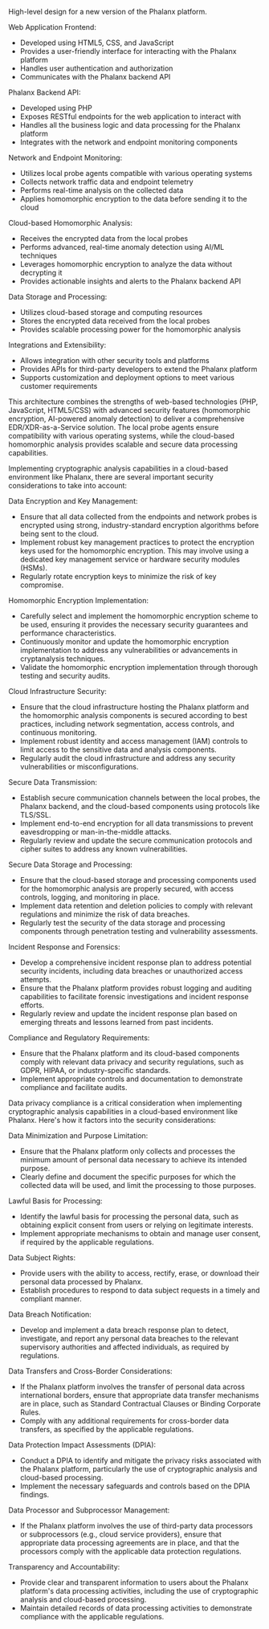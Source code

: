 High-level design for a new version of the Phalanx platform.

Web Application Frontend:

- Developed using HTML5, CSS, and JavaScript
- Provides a user-friendly interface for interacting with the Phalanx platform
- Handles user authentication and authorization
- Communicates with the Phalanx backend API

Phalanx Backend API:

- Developed using PHP
- Exposes RESTful endpoints for the web application to interact with
- Handles all the business logic and data processing for the Phalanx platform
- Integrates with the network and endpoint monitoring components

Network and Endpoint Monitoring:

- Utilizes local probe agents compatible with various operating systems
- Collects network traffic data and endpoint telemetry
- Performs real-time analysis on the collected data
- Applies homomorphic encryption to the data before sending it to the cloud

Cloud-based Homomorphic Analysis:

- Receives the encrypted data from the local probes
- Performs advanced, real-time anomaly detection using AI/ML techniques
- Leverages homomorphic encryption to analyze the data without decrypting it
- Provides actionable insights and alerts to the Phalanx backend API

Data Storage and Processing:

- Utilizes cloud-based storage and computing resources
- Stores the encrypted data received from the local probes
- Provides scalable processing power for the homomorphic analysis

Integrations and Extensibility:

- Allows integration with other security tools and platforms
- Provides APIs for third-party developers to extend the Phalanx platform
- Supports customization and deployment options to meet various customer requirements

This architecture combines the strengths of web-based technologies (PHP, JavaScript, HTML5/CSS) with advanced security features (homomorphic encryption, AI-powered anomaly detection) to deliver a comprehensive EDR/XDR-as-a-Service solution. The local probe agents ensure compatibility with various operating systems, while the cloud-based homomorphic analysis provides scalable and secure data processing capabilities.

Implementing cryptographic analysis capabilities in a cloud-based environment like Phalanx, there are several important security considerations to take into account:

Data Encryption and Key Management:

- Ensure that all data collected from the endpoints and network probes is encrypted using strong, industry-standard encryption algorithms before being sent to the cloud.
- Implement robust key management practices to protect the encryption keys used for the homomorphic encryption. This may involve using a dedicated key management service or hardware security modules (HSMs).
- Regularly rotate encryption keys to minimize the risk of key compromise.

Homomorphic Encryption Implementation:

- Carefully select and implement the homomorphic encryption scheme to be used, ensuring it provides the necessary security guarantees and performance characteristics.
- Continuously monitor and update the homomorphic encryption implementation to address any vulnerabilities or advancements in cryptanalysis techniques.
- Validate the homomorphic encryption implementation through thorough testing and security audits.

Cloud Infrastructure Security:

- Ensure that the cloud infrastructure hosting the Phalanx platform and the homomorphic analysis components is secured according to best practices, including network segmentation, access controls, and continuous monitoring.
- Implement robust identity and access management (IAM) controls to limit access to the sensitive data and analysis components.
- Regularly audit the cloud infrastructure and address any security vulnerabilities or misconfigurations.

Secure Data Transmission:

- Establish secure communication channels between the local probes, the Phalanx backend, and the cloud-based components using protocols like TLS/SSL.
- Implement end-to-end encryption for all data transmissions to prevent eavesdropping or man-in-the-middle attacks.
- Regularly review and update the secure communication protocols and cipher suites to address any known vulnerabilities.

Secure Data Storage and Processing:

- Ensure that the cloud-based storage and processing components used for the homomorphic analysis are properly secured, with access controls, logging, and monitoring in place.
- Implement data retention and deletion policies to comply with relevant regulations and minimize the risk of data breaches.
- Regularly test the security of the data storage and processing components through penetration testing and vulnerability assessments.

Incident Response and Forensics:

- Develop a comprehensive incident response plan to address potential security incidents, including data breaches or unauthorized access attempts.
- Ensure that the Phalanx platform provides robust logging and auditing capabilities to facilitate forensic investigations and incident response efforts.
- Regularly review and update the incident response plan based on emerging threats and lessons learned from past incidents.

Compliance and Regulatory Requirements:

- Ensure that the Phalanx platform and its cloud-based components comply with relevant data privacy and security regulations, such as GDPR, HIPAA, or industry-specific standards.
- Implement appropriate controls and documentation to demonstrate compliance and facilitate audits.

Data privacy compliance is a critical consideration when implementing cryptographic analysis capabilities in a cloud-based environment like Phalanx. Here's how it factors into the security considerations:

Data Minimization and Purpose Limitation:

- Ensure that the Phalanx platform only collects and processes the minimum amount of personal data necessary to achieve its intended purpose.
- Clearly define and document the specific purposes for which the collected data will be used, and limit the processing to those purposes.

Lawful Basis for Processing:

- Identify the lawful basis for processing the personal data, such as obtaining explicit consent from users or relying on legitimate interests.
- Implement appropriate mechanisms to obtain and manage user consent, if required by the applicable regulations.

Data Subject Rights:

- Provide users with the ability to access, rectify, erase, or download their personal data processed by Phalanx.
- Establish procedures to respond to data subject requests in a timely and compliant manner.

Data Breach Notification:

- Develop and implement a data breach response plan to detect, investigate, and report any personal data breaches to the relevant supervisory authorities and affected individuals, as required by regulations.

Data Transfers and Cross-Border Considerations:

- If the Phalanx platform involves the transfer of personal data across international borders, ensure that appropriate data transfer mechanisms are in place, such as Standard Contractual Clauses or Binding Corporate Rules.
- Comply with any additional requirements for cross-border data transfers, as specified by the applicable regulations.

Data Protection Impact Assessments (DPIA):

- Conduct a DPIA to identify and mitigate the privacy risks associated with the Phalanx platform, particularly the use of cryptographic analysis and cloud-based processing.
- Implement the necessary safeguards and controls based on the DPIA findings.

Data Processor and Subprocessor Management:

- If the Phalanx platform involves the use of third-party data processors or subprocessors (e.g., cloud service providers), ensure that appropriate data processing agreements are in place, and that the processors comply with the applicable data protection regulations.

Transparency and Accountability:

- Provide clear and transparent information to users about the Phalanx platform's data processing activities, including the use of cryptographic analysis and cloud-based processing.
- Maintain detailed records of data processing activities to demonstrate compliance with the applicable regulations.
